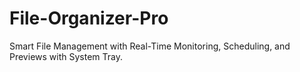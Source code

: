 # File-Organizer-Pro
Smart File Management with Real-Time Monitoring, Scheduling, and Previews with System Tray.
